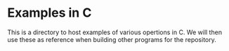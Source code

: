 # Examples in C

This is a directory to host examples of various opertions in C. We will then use
these as reference when building other programs for the repository.

